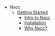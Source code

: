 - Nxcc
  - [Getting Started](/getting-started)
    - [Intro to Nxcc](/getting-started/intro)
    - [Installation](/getting-started/installation)
    - [Why Nxcc?](/getting-started/why-nxcc)
